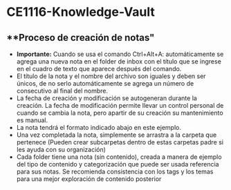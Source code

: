 # CE1116-Knowledge-Vault

## **Proceso de creación de notas"
- **Importante:** Cuando se usa el comando Ctrl+Alt+A: automáticamente se agrega una nueva nota en el folder de inbox con el título que se ingrese en el cuadro de texto que aparece después del comando. 
- El título de la nota y el nombre del archivo son iguales y deben ser únicos, de no serlo automáticamente se agrega un número de consecutivo al final del nombre.
- La fecha de creación y modificación se autogeneran durante la creación. La fecha de modificación permite llevar un control personal de cuando se cambia la nota, pero apartir de su creación su mantenimiento es manual.
- La nota tendrá el formato indicado abajo en este ejemplo. 
- Una vez completada la nota, simplemente se arrastra a la carpeta que pertenece (Pueden crear subcarpetas dentro de estas carpetas padre si les ayuda con su organización)
- Cada folder tiene una nota (sin contenido), creada a manera de ejemplo del tipo de contenido y categorización que puede ser usada referencia para sus notas. 
  Se recomienda consistencia con los tags y los temas para una mejor exploración de contenido posterior